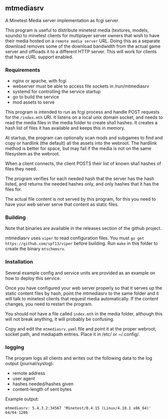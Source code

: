 
## mtmediasrv

A Minetest Media server implementation as fcgi server.

This program is useful to distribute minetest media (textures, models,
sounds) to minetest clients for multiplayer server owners that wish to
have their media hosted on a `remote media server` URL. Doing this as
a separate download removes some of the download bandwidth from the
actual game server and offloads it to a different HTTP server. This
will work for clients that have cURL support enabled.


### Requirements

- nginx or apache, with fcgi
- webserver must be able to access file sockets in /run/mtmediasrv
- systemd for controlling the service startup
- go to build the service
- mod assets to serve

This program is intended to run as fcgi process and handle POST
requests for the `/index.mth` URI. It listens on a local unix domain
socket, and needs to read the media files in the media folder to
create sha1 hashes. It creates a hash list of files it has available
and keeps this in memory.

At startup, the program can optionally scan mods and subgames to find
and copy or hardlink (the default) all the assets into the webroot.
The hardlink method is better for space, but may fail if the media
is not on the same filesystem as the webroot.

When a client connects, the client POSTS their list of known sha1
hashes of files they need.

The program verifies for each needed hash that the server has the hash
listed, and returns the needed hashes only, and only hashes that it
has the files for.

The actual file content is not served by this program, for this you
need to have your web server serve that content as static files.


### Building

Note that binaries are available in the releases section of the
github project.

mtmediasrv uses `viper` to read configuration files. You must
`go get https://github.com/spf13/viper` before building.
Run `make` in this folder to create the binary `mtschemsrv`.


### Installation

Several example config and service units are provided as an example
on how to deploy this service.

Once you have configured your web server properly so that it serves
up the static content files by hash, point the mtmediasrv to the
same folder and it will talk to minetest clients that request media
automatically. If the content changes, you need to restart the program.

You should not have a file called `index.mth` in the media folder,
although this will not break anything, it will probably be confusing.

Copy and edit the `mtmediasrv.yaml` file and point it at the proper
webroot, socket path, and mediapath entries. Place it in /etc/ or
~/.config/.


### logging

The program logs all clients and writes out the following
data to the log output (journal/syslog):

- remote address
- user agent
- hashes needed/hashes given
- content-length of sent bytes

Example output:

```
mtmediasrv: 5.4.3.2:34567 'Minetest/0.4.15 (Linux/4.10.1 x86_64)' 64/64 1286
```

